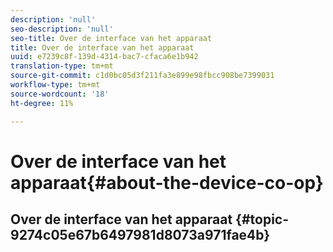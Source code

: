 ```yaml
---
description: 'null'
seo-description: 'null'
seo-title: Over de interface van het apparaat
title: Over de interface van het apparaat
uuid: e7239c8f-139d-4314-bac7-cfaca6e1b942
translation-type: tm+mt
source-git-commit: c1d0bc05d3f211fa3e899e98fbcc908be7399031
workflow-type: tm+mt
source-wordcount: '18'
ht-degree: 11%

---
```



# Over de interface van het apparaat{#about-the-device-co-op}

## Over de interface van het apparaat {#topic-9274c05e67b6497981d8073a971fae4b}

